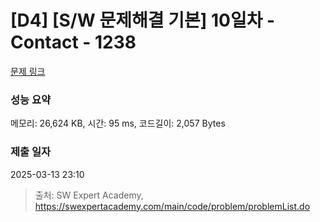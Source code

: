 # [D4] [S/W 문제해결 기본] 10일차 - Contact - 1238 

[문제 링크](https://swexpertacademy.com/main/code/problem/problemDetail.do?contestProbId=AV15B1cKAKwCFAYD) 

### 성능 요약

메모리: 26,624 KB, 시간: 95 ms, 코드길이: 2,057 Bytes

### 제출 일자

2025-03-13 23:10



> 출처: SW Expert Academy, https://swexpertacademy.com/main/code/problem/problemList.do
